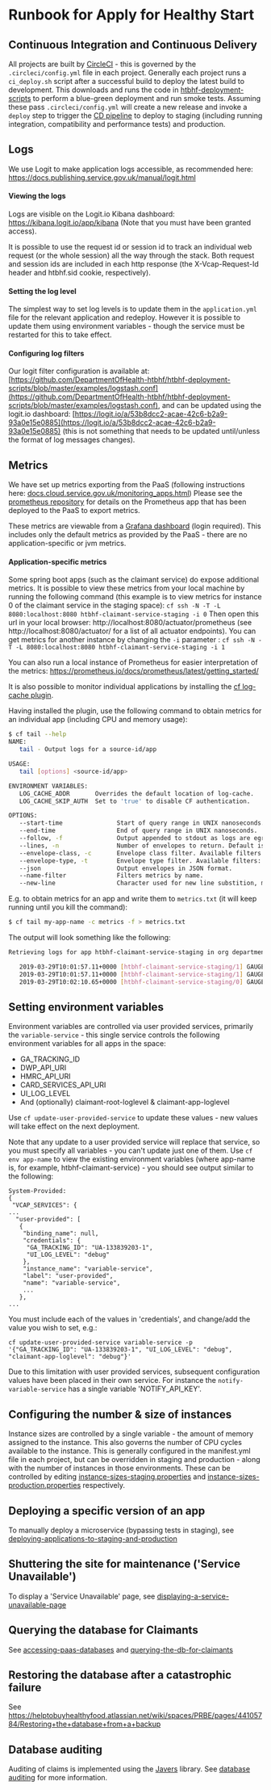 # Runbook for Apply for Healthy Start

## Continuous Integration and Continuous Delivery
All projects are built by [CircleCI](https://circleci.com/gh/DepartmentOfHealth-htbhf/) - this is governed by the `.circleci/config.yml` file in each project.
Generally each project runs a `ci_deploy.sh` script after a successful build to deploy the latest build to development.
This downloads and runs the code in [htbhf-deployment-scripts](https://github.com/DepartmentOfHealth-htbhf/htbhf-deployment-scripts) to perform a blue-green deployment and run smoke tests.
Assuming these pass `.circleci/config.yml` will create a new release and invoke a `deploy` step to trigger the [CD pipeline](https://github.com/DepartmentOfHealth-htbhf/htbhf-continous-delivery)
to deploy to staging (including running integration, compatibility and performance tests) and production.


## Logs
We use Logit to make application logs accessible, as recommended here: https://docs.publishing.service.gov.uk/manual/logit.html

#### Viewing the logs
Logs are visible on the Logit.io Kibana dashboard: https://kibana.logit.io/app/kibana
(Note that you must have been granted access).

It is possible to use the request id or session id to track an individual web request (or the whole session) all the way through the stack.
Both request and session ids are included in each http response (the X-Vcap-Request-Id header and htbhf.sid cookie, respectively).

#### Setting the log level
The simplest way to set log levels is to update them in the `application.yml` file for the relevant application and redeploy.
However it is possible to update them using environment variables - though the service must be restarted for this to take effect.

#### Configuring log filters
Our logit filter configuration is available at: [https://github.com/DepartmentOfHealth-htbhf/htbhf-deployment-scripts/blob/master/examples/logstash.conf](https://github.com/DepartmentOfHealth-htbhf/htbhf-deployment-scripts/blob/master/examples/logstash.conf),
and can be updated using the logit.io dashboard: [https://logit.io/a/53b8dcc2-acae-42c6-b2a9-93a0e15e0885](https://logit.io/a/53b8dcc2-acae-42c6-b2a9-93a0e15e0885)
(this is not something that needs to be updated until/unless the format of log messages changes).


## Metrics
We have set up metrics exporting from the PaaS (following instructions here: [docs.cloud.service.gov.uk/monitoring_apps.html](https://docs.cloud.service.gov.uk/monitoring_apps.html#monitoring-apps))
Please see the [prometheus repository](https://github.com/DepartmentOfHealth-htbhf/prometheus) for details on the Prometheus app that has been deployed to the PaaS to export metrics.

These metrics are viewable from a [Grafana dashboard](https://helptobuyhealthyfoods.grafana.net/dashboards) (login required).
This includes only the default metrics as provided by the PaaS - there are no application-specific or jvm metrics.

#### Application-specific metrics

Some spring boot apps (such as the claimant service) do expose additional metrics.
It is possible to view these metrics from your local machine by running the following command (this example is to view metrics for instance 0 of the claimant service in the staging space):
```cf ssh -N -T -L 8080:localhost:8080 htbhf-claimant-service-staging -i 0```
Then open this url in your local browser: http://localhost:8080/actuator/prometheus (see http://localhost:8080/actuator/ for a list of all actuator endpoints).
You can get metrics for another instance by changing the `-i` parameter :
```cf ssh -N -T -L 8080:localhost:8080 htbhf-claimant-service-staging -i 1```

You can also run a local instance of Prometheus for easier interpretation of the metrics: https://prometheus.io/docs/prometheus/latest/getting_started/


It is also possible to monitor individual applications by installing the [cf log-cache plugin](https://github.com/cloudfoundry/log-cache-cli#installing-plugin).

Having installed the plugin, use the following command to obtain metrics for an individual app (including CPU and memory usage):
```bash
$ cf tail --help
NAME:
   tail - Output logs for a source-id/app

USAGE:
   tail [options] <source-id/app>

ENVIRONMENT VARIABLES:
   LOG_CACHE_ADDR       Overrides the default location of log-cache.
   LOG_CACHE_SKIP_AUTH  Set to 'true' to disable CF authentication.

OPTIONS:
   --start-time               Start of query range in UNIX nanoseconds.
   --end-time                 End of query range in UNIX nanoseconds.
   --follow, -f               Output appended to stdout as logs are egressed.
   --lines, -n                Number of envelopes to return. Default is 10.
   --envelope-class, -c       Envelope class filter. Available filters: 'logs', 'metrics', and 'any'.
   --envelope-type, -t        Envelope type filter. Available filters: 'log', 'counter', 'gauge', 'timer', 'event', and 'any'.
   --json                     Output envelopes in JSON format.
   --name-filter              Filters metrics by name.
   --new-line                 Character used for new line substition, must be single unicode character. Default is '\n'.
```

E.g. to obtain metrics for an app and write them to `metrics.txt` (it will keep running until you kill the command):
```bash
$ cf tail my-app-name -c metrics -f > metrics.txt
```
The output will look something like the following:
```bash
Retrieving logs for app htbhf-claimant-service-staging in org department-of-health-and-social-care / space staging as msmith@equalexperts.com...

   2019-03-29T10:01:57.11+0000 [htbhf-claimant-service-staging/1] GAUGE cpu:0.093310 percentage disk:175607808.000000 bytes disk_quota:1073741824.000000 bytes memory:292302848.000000 bytes memory_quota:1073741824.000000 bytes
   2019-03-29T10:01:57.11+0000 [htbhf-claimant-service-staging/1] GAUGE absolute_entitlement:0.000000 nanoseconds absolute_usage:69119660018.000000 nanoseconds container_age:20990298995898.000000 nanoseconds
   2019-03-29T10:02:10.65+0000 [htbhf-claimant-service-staging/0] GAUGE cpu:0.105926 percentage disk:175607808.000000 bytes disk_quota:1073741824.000000 bytes memory:280776704.000000 bytes memory_quota:107374182
```

## Setting environment variables

Environment variables are controlled via user provided services, primarily the `variable-service` - this single service controls the following environment variables for all apps in the space:

* GA_TRACKING_ID
* DWP_API_URI
* HMRC_API_URI
* CARD_SERVICES_API_URI
* UI_LOG_LEVEL
* And (optionally) claimant-root-loglevel & claimant-app-loglevel

Use `cf update-user-provided-service` to update these values - new values will take effect on the next deployment.

Note that any update to a user provided service will replace that service, so you must specify all variables - you can't update just one of them.
Use `cf env app-name` to view the existing environment variables (where app-name is, for example, htbhf-claimant-service) - you should see output similar to the following:
```
System-Provided:
{
 "VCAP_SERVICES": {
...
  "user-provided": [
   {
    "binding_name": null,
    "credentials": {
     "GA_TRACKING_ID": "UA-133839203-1",
     "UI_LOG_LEVEL": "debug"
    },
    "instance_name": "variable-service",
    "label": "user-provided",
    "name": "variable-service",
    ...
   },
...
```
You must include each of the values in 'credentials', and change/add the value you wish to set, e.g.:
```
cf update-user-provided-service variable-service -p '{"GA_TRACKING_ID": "UA-133839203-1", "UI_LOG_LEVEL": "debug", "claimant-app-loglevel": "debug"}'
```

Due to this limitation with user provided services, subsequent configuration values have been placed in their own service.
For instance the `notify-variable-service` has a single variable 'NOTIFY_API_KEY'.

## Configuring the number & size of instances
Instance sizes are controlled by a single variable - the amount of memory assigned to the instance. This also governs the number of CPU cycles available to the instance.
This is generally configured in the manifest.yml file in each project, but can be overridden in staging and production - along with the number of instances in those environments.
These can be controlled by editing [instance-sizes-staging.properties](https://github.com/DepartmentOfHealth-htbhf/htbhf-deployment-scripts/tree/master/instance-sizes-staging.properties)
and [instance-sizes-production.properties](https://github.com/DepartmentOfHealth-htbhf/htbhf-deployment-scripts/tree/master/instance-sizes-production.properties) respectively.

## Deploying a specific version of an app
To manually deploy a microservice (bypassing tests in staging), see [deploying-applications-to-staging-and-production](https://github.com/DepartmentOfHealth-htbhf/htbhf-deployment-scripts/tree/master/management-scripts#deploying-applications-to-staging-and-production)

## Shuttering the site for maintenance ('Service Unavailable')
To display a 'Service Unavailable' page, see [displaying-a-service-unavailable-page](https://github.com/DepartmentOfHealth-htbhf/htbhf-deployment-scripts/tree/master/management-scripts#displaying-a-service-unavailable-page)

## Querying the database for Claimants
See [accessing-paas-databases](https://github.com/DepartmentOfHealth-htbhf/htbhf-claimant-service/tree/master/db#accessing-paas-databases)
and [querying-the-db-for-claimants](https://github.com/DepartmentOfHealth-htbhf/htbhf-claimant-service/tree/master/db#querying-the-db-for-claimants)

## Restoring the database after a catastrophic failure
See https://helptobuyhealthyfood.atlassian.net/wiki/spaces/PRBE/pages/44105784/Restoring+the+database+from+a+backup

## Database auditing
Auditing of claims is implemented using the [Javers](https://javers.org/) library. See [database auditing](https://github.com/DepartmentOfHealth-htbhf/htbhf-claimant-service/tree/master/db#claim-auditing) for more information.
